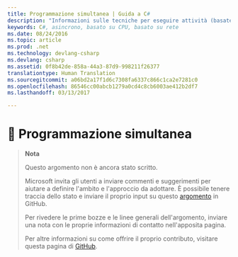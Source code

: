 ```yaml
---
title: Programmazione simultanea | Guida a C#
description: "Informazioni sulle tecniche per eseguire attività (basate su CPU) in parallelo"
keywords: C#, asincrono, basato su CPU, basato su rete
ms.date: 08/24/2016
ms.topic: article
ms.prod: .net
ms.technology: devlang-csharp
ms.devlang: csharp
ms.assetid: 0f8b42de-858a-44a3-87d9-998211f26377
translationtype: Human Translation
ms.sourcegitcommit: a06bd2a17f1d6c7308fa6337c866c1ca2e7281c0
ms.openlocfilehash: 86546cc00abcb1279a0cd4c8cb6003ae412b2df7
ms.lasthandoff: 03/13/2017

---
```


# <a name="-concurrent-programming"></a>🔧 Programmazione simultanea

> **Nota**
> 
> Questo argomento non è ancora stato scritto. 
>
> Microsoft invita gli utenti a inviare commenti e suggerimenti per aiutare a definire l'ambito e l'approccio da adottare. È possibile tenere traccia dello stato e inviare il proprio input su questo [argomento](https://github.com/dotnet/docs/issues/953) in GitHub.
> 
> Per rivedere le prime bozze e le linee generali dell'argomento, inviare una nota con le proprie informazioni di contatto nell'apposita pagina.
>
> Per altre informazioni su come offrire il proprio contributo, visitare questa pagina di [GitHub](https://github.com/dotnet/docs/blob/master/CONTRIBUTING.md).
>

